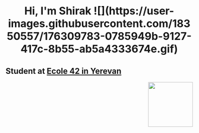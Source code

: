<h1 align="center">Hi, I'm Shirak ![](https://user-images.githubusercontent.com/18350557/176309783-0785949b-9127-417c-8b55-ab5a4333674e.gif)</h1>

## Student at [Ecole 42 in Yerevan](https://42yerevan.am/) &nbsp;&nbsp;
  <img src="https://user-images.githubusercontent.com/68464959/209187314-028e0527-0230-48fd-b365-affb612ceb0a.png" align="right" width="120">
